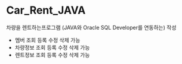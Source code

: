 # Car_Rent_JAVA

차량을 렌트하는프로그램 (JAVA와 Oracle SQL Developer를 연동하는) 작성

* 멤버 조회 등록 수정 삭제 가능
* 차량정보 조회 등록 수정 삭제 가능
* 렌트정보 조회 등록 수정 삭제 가능
